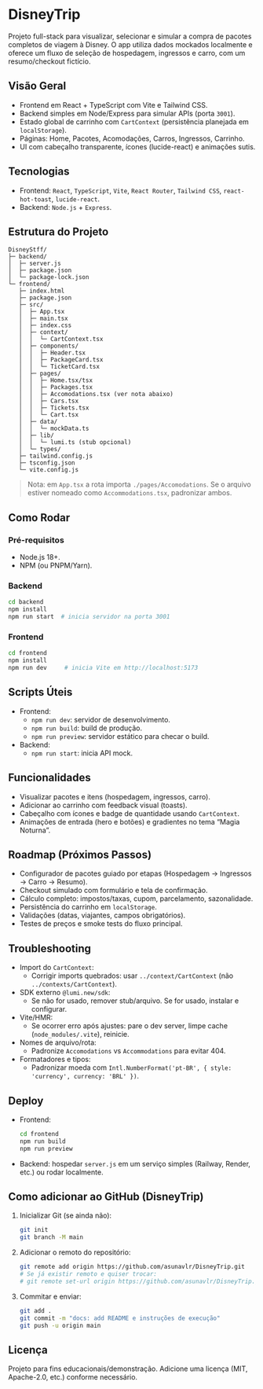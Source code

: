 # DisneyTrip

Projeto full-stack para visualizar, selecionar e simular a compra de pacotes completos de viagem à Disney. O app utiliza dados mockados localmente e oferece um fluxo de seleção de hospedagem, ingressos e carro, com um resumo/checkout fictício.

## Visão Geral
- Frontend em React + TypeScript com Vite e Tailwind CSS.
- Backend simples em Node/Express para simular APIs (porta `3001`).
- Estado global de carrinho com `CartContext` (persistência planejada em `localStorage`).
- Páginas: Home, Pacotes, Acomodações, Carros, Ingressos, Carrinho.
- UI com cabeçalho transparente, ícones (lucide-react) e animações sutis.

## Tecnologias
- Frontend: `React`, `TypeScript`, `Vite`, `React Router`, `Tailwind CSS`, `react-hot-toast`, `lucide-react`.
- Backend: `Node.js` + `Express`.

## Estrutura do Projeto
```
DisneyStff/
├─ backend/
│  ├─ server.js
│  ├─ package.json
│  └─ package-lock.json
└─ frontend/
   ├─ index.html
   ├─ package.json
   ├─ src/
   │  ├─ App.tsx
   │  ├─ main.tsx
   │  ├─ index.css
   │  ├─ context/
   │  │  └─ CartContext.tsx
   │  ├─ components/
   │  │  ├─ Header.tsx
   │  │  ├─ PackageCard.tsx
   │  │  └─ TicketCard.tsx
   │  ├─ pages/
   │  │  ├─ Home.tsx/tsx
   │  │  ├─ Packages.tsx
   │  │  ├─ Accomodations.tsx (ver nota abaixo)
   │  │  ├─ Cars.tsx
   │  │  ├─ Tickets.tsx
   │  │  └─ Cart.tsx
   │  ├─ data/
   │  │  └─ mockData.ts
   │  ├─ lib/
   │  │  └─ lumi.ts (stub opcional)
   │  └─ types/
   ├─ tailwind.config.js
   ├─ tsconfig.json
   └─ vite.config.js
```

> Nota: em `App.tsx` a rota importa `./pages/Accomodations`. Se o arquivo estiver nomeado como `Accommodations.tsx`, padronizar ambos.

## Como Rodar
### Pré-requisitos
- Node.js 18+.
- NPM (ou PNPM/Yarn).

### Backend
```bash
cd backend
npm install
npm run start  # inicia servidor na porta 3001
```

### Frontend
```bash
cd frontend
npm install
npm run dev     # inicia Vite em http://localhost:5173
```

## Scripts Úteis
- Frontend:
  - `npm run dev`: servidor de desenvolvimento.
  - `npm run build`: build de produção.
  - `npm run preview`: servidor estático para checar o build.
- Backend:
  - `npm run start`: inicia API mock.

## Funcionalidades
- Visualizar pacotes e itens (hospedagem, ingressos, carro).
- Adicionar ao carrinho com feedback visual (toasts).
- Cabeçalho com ícones e badge de quantidade usando `CartContext`.
- Animações de entrada (hero e botões) e gradientes no tema “Magia Noturna”.

## Roadmap (Próximos Passos)
- Configurador de pacotes guiado por etapas (Hospedagem → Ingressos → Carro → Resumo).
- Checkout simulado com formulário e tela de confirmação.
- Cálculo completo: impostos/taxas, cupom, parcelamento, sazonalidade.
- Persistência do carrinho em `localStorage`.
- Validações (datas, viajantes, campos obrigatórios).
- Testes de preços e smoke tests do fluxo principal.

## Troubleshooting
- Import do `CartContext`:
  - Corrigir imports quebrados: usar `../context/CartContext` (não `../contexts/CartContext`).
- SDK externo `@lumi.new/sdk`:
  - Se não for usado, remover stub/arquivo. Se for usado, instalar e configurar.
- Vite/HMR:
  - Se ocorrer erro após ajustes: pare o dev server, limpe cache (`node_modules/.vite`), reinicie.
- Nomes de arquivo/rota:
  - Padronize `Accomodations` vs `Accommodations` para evitar 404.
- Formatadores e tipos:
  - Padronizar moeda com `Intl.NumberFormat('pt-BR', { style: 'currency', currency: 'BRL' })`.

## Deploy
- Frontend:
  ```bash
  cd frontend
  npm run build
  npm run preview
  ```
- Backend: hospedar `server.js` em um serviço simples (Railway, Render, etc.) ou rodar localmente.

## Como adicionar ao GitHub (DisneyTrip)
1. Inicializar Git (se ainda não):
   ```bash
   git init
   git branch -M main
   ```
2. Adicionar o remoto do repositório:
   ```bash
   git remote add origin https://github.com/asunavlr/DisneyTrip.git
   # Se já existir remoto e quiser trocar:
   # git remote set-url origin https://github.com/asunavlr/DisneyTrip.git
   ```
3. Commitar e enviar:
   ```bash
   git add .
   git commit -m "docs: add README e instruções de execução"
   git push -u origin main
   ```

## Licença
Projeto para fins educacionais/demonstração. Adicione uma licença (MIT, Apache-2.0, etc.) conforme necessário.